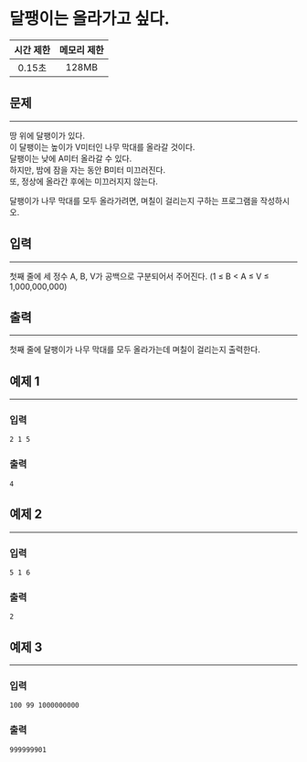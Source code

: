 달팽이는 올라가고 싶다.
============================
|시간 제한|메모리 제한|
|:---:|:---:|
|0.15초|128MB|

## 문제
-------
땅 위에 달팽이가 있다.</br>
이 달팽이는 높이가 V미터인 나무 막대를 올라갈 것이다.</br>
달팽이는 낮에 A미터 올라갈 수 있다.</br>
하지만, 밤에 잠을 자는 동안 B미터 미끄러진다.</br>
또, 정상에 올라간 후에는 미끄러지지 않는다.</br>

달팽이가 나무 막대를 모두 올라가려면, 며칠이 걸리는지 구하는 프로그램을 작성하시오.</br>

## 입력
-------
첫째 줄에 세 정수 A, B, V가 공백으로 구분되어서 주어진다. (1 ≤ B < A ≤ V ≤ 1,000,000,000)</br>

## 출력
-------
첫째 줄에 달팽이가 나무 막대를 모두 올라가는데 며칠이 걸리는지 출력한다.</br>

## 예제 1
-------
### 입력
```
2 1 5
```
### 출력
```
4
```

## 예제 2
-------
### 입력
```
5 1 6
```
### 출력
```
2
```

## 예제 3
-------
### 입력
```
100 99 1000000000
```
### 출력
```
999999901
```

